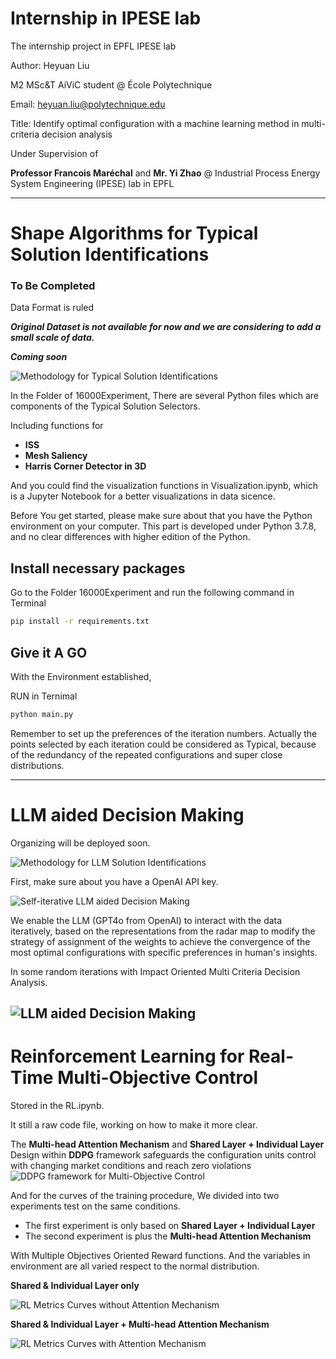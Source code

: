 # Internship in IPESE lab

The internship project in EPFL IPESE lab

Author: 
Heyuan Liu 

M2 MSc&T AiViC student @ École Polytechnique 

Email: heyuan.liu@polytechnique.edu 

Title: Identify optimal configuration with a machine learning method in multi-criteria decision analysis

Under Supervision of 

**Professor Francois Maréchal** and **Mr. Yi Zhao** @ Industrial Process Energy System Engineering (IPESE) lab in EPFL

------

# Shape Algorithms for Typical Solution Identifications
### To Be Completed

Data Format is ruled

***Original Dataset is not available for now and we are considering to add a small scale of data.***

***Coming soon***


![Methodology for Typical Solution Identifications](IMGforMD/Progress.png)


In the Folder of 16000Experiment, There are several Python files which are components of the Typical Solution Selectors. 

Including functions for
  - **ISS**
  - **Mesh Saliency**
  - **Harris Corner Detector in 3D**

And you could find the visualization functions in Visualization.ipynb, which is a Jupyter Notebook for a better visualizations in data sicence.

Before You get started, please make sure about that you have the Python environment on your computer. This part is developed under Python 3.7.8, and no clear differences with higher edition of the Python.

## Install necessary packages 
Go to the Folder 16000Experiment and run the following command in Terminal

```bash
pip install -r requirements.txt
```
## Give it A GO
With the Environment established, 

RUN in Ternimal
```bash
python main.py
```

Remember to set up the preferences of the iteration numbers. Actually the points selected by each iteration could be considered as Typical, because of the redundancy of the repeated configurations and super close distributions.

------
# LLM aided Decision Making

Organizing will be deployed soon.

![Methodology for LLM Solution Identifications](IMGforMD/LLM_progress.png)

First, make sure about you have a OpenAI API key.

![Self-iterative LLM aided Decision Making](IMGforMD/LLMinteraction.png)


We enable the LLM (GPT4o from OpenAI) to interact with the data iteratively, based on the representations from the radar map to modify the strategy of assignment of the weights to achieve the convergence of the most optimal configurations with specific preferences in human's insights.

In some random iterations with Impact Oriented Multi Criteria Decision Analysis.

![LLM aided Decision Making](IMGforMD/AIRadarMap.png)
------


# Reinforcement Learning for Real-Time Multi-Objective Control

Stored in the RL.ipynb.

It still a raw code file, working on how to make it more clear.

The **Multi-head Attention Mechanism** and **Shared Layer + Individual Layer** Design within **DDPG** framework safeguards the configuration units control with changing market conditions and reach zero violations
![DDPG framework for Multi-Objective Control](IMGforMD/DDPGwithattention.svg)

And for the curves of the training procedure,
We divided into two experiments test on the same conditions.
 - The first experiment is only based on **Shared Layer + Individual Layer**
 - The second experiment is plus the **Multi-head Attention Mechanism**


With Multiple Objectives Oriented Reward functions. And the variables in environment are all varied respect to the normal distribution.

**Shared & Individual Layer only**

![RL Metrics Curves without Attention Mechanism](IMGforMD/RLnoAttention.png)

**Shared & Individual Layer + Multi-head Attention Mechanism**

![RL Metrics Curves with Attention Mechanism](IMGforMD/RLAttention.png)